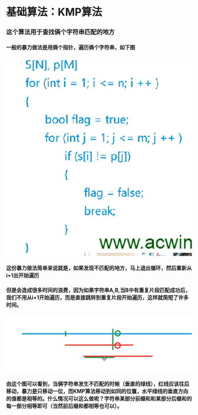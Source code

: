 # 基础算法：KMP算法

### 这个算法用于查找俩个字符串匹配的地方

#### 一般的暴力做法是用俩个指针，遍历俩个字符串，如下图

#### ![暴力](./photos/photos6.png)

#### 这份暴力做法简单来说就是，如果发现不匹配的地方，马上退出循环，然后重新从i+1出开始遍历

#### 但是会造成很多时间的浪费，因为如果字符串A,B,当B中有重复片段匹配成功后，我们不用从i+1开始遍历，而是直接跳转到重复片段开始遍历，这样就简短了许多时间。

![示例](./photos/photos7.png)

#### 由这个图可以看到，当俩字符串发生不匹配的时候（垂直的绿线），红线应该往后移动，暴力是只移动一位，而KMP算法移动到如同的位置，水平绿线的垂直方向的值都是相等的。什么情况可以这么做呢？字符串某部分前缀和和某部分后缀和的每一部分相等即可（当然前后缀和都相等也可以）。
